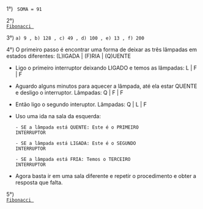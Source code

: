 1°) <code> SOMA = 91 </code>

2°) <code><a href="https://github.com/leopimentl/respostas-targetsistemas/blob/main/respostas/Fibonacci.java"> Fibonacci </a></code>

3°) 
<code>a) 9 , b) 128 , c) 49 , d) 100 , e) 13 , f) 200</code>

4°) O primeiro passo é encontrar uma forma de deixar as três lâmpadas em estados diferentes: (L)IGADA | (F)RIA | (Q)UENTE

- Ligo o primeiro interruptor deixando LIGADO e temos as lâmpadas: L | F | F
  
- Aguardo alguns minutos para aquecer a lâmpada, até ela estar QUENTE e desligo o interruptor. Lâmpadas: Q | F | F
  
- Então ligo o segundo interuptor. Lâmpadas: Q | L | F

- Uso uma ida na sala da esquerda:
  
  <code>- SE a lâmpada está QUENTE: Este é o PRIMEIRO INTERRUPTOR</code>
  
  <code>- SE a lâmpada está LIGADA: Este é o SEGUNDO INTERRUPTOR</code>
  
  <code>- SE a lâmpada está FRIA: Temos o TERCEIRO INTERRUPTOR</code>
  
- Agora basta ir em uma sala diferente e repetir o procedimento e obter a resposta que falta.

5°) <code><a href="https://github.com/leopimentl/respostas-targetsistemas/blob/main/respostas/InverterString.java"> Fibonacci </a></code>
